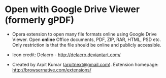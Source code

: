 # Open with Google Drive Viewer (formerly gPDF)

* Opera extension to open many file formats online using Google Drive Viewer. Open **online** Office documents, PDF, ZIP, RAR, HTML, PSD etc. Only restriction is that the file should be online and publicly accessible.

* Icon credit: Delacro - http://delacro.deviantart.com/

* Created by Arpit Kumar (arpitnext@gmail.com). Extension homepage: <http://browsernative.com/extensions/>
